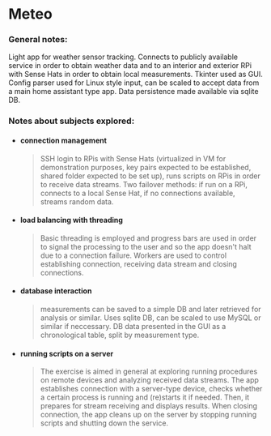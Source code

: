 # Meteo

<h3>General notes:</h3>

Light app for weather sensor tracking. Connects to publicly available service in order to obtain weather data and to an interior and exterior RPi with Sense Hats in order to obtain local measurements. Tkinter used as GUI. Config parser used for Linux style input, can be scaled to accept data from a main home assistant type app. Data persistence made available via sqlite DB.

<h3>Notes about subjects explored:</h3>

+ <h4> connection management</h4>

	> SSH login to RPis with Sense Hats (virtualized in VM for demonstration purposes, key pairs expected to be established, shared folder expected to be set up), runs scripts on RPis in order to receive data streams. Two failover methods: if run on a RPi, connects to a local Sense Hat, if no connections available, streams random data.

+ <h4> load balancing with threading</h4>

	> Basic threading is employed and progress bars are used in order to signal the processing to the user and so the app doesn't halt due to a connection failure. Workers are used to control establishing connection, receiving data stream and closing connections.

+ <h4> database interaction</h4>

	> measurements can be saved to a simple DB and later retrieved for analysis or similar. Uses sqlite DB, can be scaled to use MySQL or similar if neccessary. DB data presented in the GUI as a chronological table, split by measurement type.

+ <h4> running scripts on a server</h4>

	> The exercise is aimed in general at exploring running procedures on remote devices and analyzing received data streams. The app establishes connection with a server-type device, checks whether a certain process is running and (re)starts it if needed. Then, it prepares for stream receiving and displays results. When closing connection, the app cleans up on the server by stopping running scripts and shutting down the service.